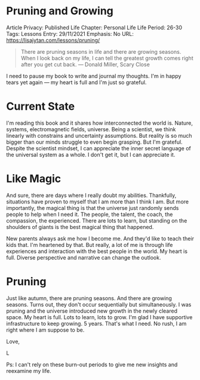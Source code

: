 # Pruning and Growing

Article Privacy: Published
Life Chapter: Personal Life
Life Period: 26-30
Tags: Lessons
Entry: 29/11/2021
Emphasis: No
URL: https://lisajytan.com/lessons/pruning/

> There are pruning seasons in life and there are growing seasons. When I look back on my life, I can tell the greatest growth comes right after you get cut back. — Donald Miller, Scary Close
> 

I need to pause my book to write and journal my thoughts. I'm in happy tears yet again — my heart is full and I'm just so grateful. 

# Current State

I'm reading this book and it shares how interconnected the world is. Nature, systems, electromagnetic fields, universe. Being a scientist, we think linearly with constrains and uncertainty assumptions. But reality is so much bigger than our minds struggle to even begin grasping. But I'm grateful. Despite the scientist mindset, I can appreciate the inner secret language of the universal system as a whole. I don't get it, but I can appreciate it. 

# Like Magic

And sure, there are days where I really doubt my abilities. Thankfully, situations have proven to myself that I am more than I think I am. But more importantly, the magical thing is that the universe just randomly sends people to help when I need it. The people, the talent, the coach, the compassion, the experienced. There are lots to learn, but standing on the shoulders of giants is the best magical thing that happened. 

New parents always ask me how I become me. And they'd like to teach their kids that. I'm heartened by that. But really, a lot of me is through life experiences and interaction with the best people in the world. My heart is full. Diverse perspective and narrative can change the outlook.

# Pruning

Just like autumn, there are pruning seasons. And there are growing seasons. Turns out, they don't occur sequentially but simultaneously. I was pruning and the universe introduced new growth in the newly cleared space. My heart is full. Lots to learn, lots to grow. I'm glad I have supportive infrastructure to keep growing. 5 years. That's what I need. No rush, I am right where I am suppose to be. 

Love,

L 

Ps: I can't rely on these burn-out periods to give me new insights and reexamine my life.